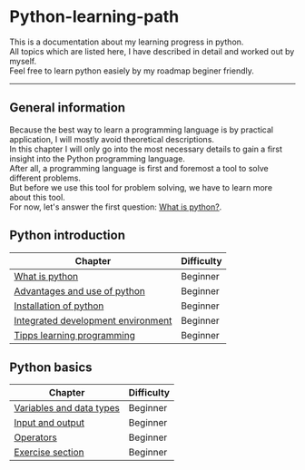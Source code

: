 # Python-learning-path
This is a documentation about my learning progress in python.<br>
All topics which are listed here, I have described in detail and worked out by myself.<br>
Feel free to learn python easiely by my roadmap beginer friendly.<br>

____________________________________________________________________________________________

## General information

Because the best way to learn a programming language is by practical application, I will mostly avoid theoretical descriptions.<br>
In this chapter I will only go into the most necessary details to gain a first insight into the Python programming language.<br>
After all, a programming language is first and foremost a tool to solve different problems.<br>
But before we use this tool for problem solving, we have to learn more about this tool.<br>
For now, let's answer the first question: [What is python?](https://github.com/Olexandr-Andriyenko/Python-learning-path/blob/main/What%20is%20python.md).

## Python introduction

| Chapter                                                                                                                                      | Difficulty    |
| ---------------------------------------------------------------------------------------------------------------------------------------------|---------------|
| [What is python](https://github.com/Olexandr-Andriyenko/Python-learning-path/blob/main/What%20is%20python.md)                                | Beginner      | 
| [Advantages and use of python](https://github.com/Olexandr-Andriyenko/Python-learning-path/blob/main/Advantages%20and%20use%20of%20python.md)| Beginner      |
| [Installation of python](https://github.com/Olexandr-Andriyenko/Python-learning-path/blob/main/Installation%20of%20python.md)                | Beginner      |
| [Integrated development environment](https://github.com/Olexandr-Andriyenko/Python-learning-path/blob/main/Integrated%20development%20environment.md) | Beginner      |
| [Tipps learning programming](https://github.com/Olexandr-Andriyenko/Python-learning-path/blob/main/Tipps%20learning%20programming.md)        | Beginner      |

## Python basics

| Chapter                                                                                                                                      | Difficulty    |
| ---------------------------------------------------------------------------------------------------------------------------------------------|---------------|
| [Variables and data types](https://github.com/Olexandr-Andriyenko/Python-learning-path/blob/main/Variables%20and%20data%20types.md)          | Beginner      |
| [Input and output](https://github.com/Olexandr-Andriyenko/Python-learning-path/blob/main/Input%20and%20output.md)                            | Beginner      |    
| [Operators](https://github.com/Olexandr-Andriyenko/Python-learning-path/blob/main/Operators.md)                                              | Beginner      |  
| [Exercise section]()                                                                                                                         | Beginner      |

